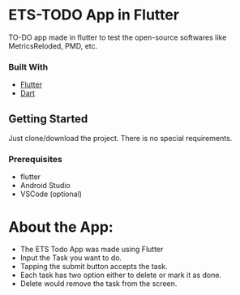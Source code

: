 # ETS-TODO App in Flutter

TO-DO app made in flutter to test the open-source softwares like MetricsReloded, PMD, etc.

### Built With

* [Flutter](https://flutter.dev)
* [Dart](https://dart.dev/)

<!-- GETTING STARTED -->
## Getting Started

Just clone/download the project. There is no special requirements.

### Prerequisites


* flutter
* Android Studio
* VSCode (optional)

# About the App: 
- The ETS Todo App was made using Flutter
- Input the Task you want to do.
- Tapping the submit button accepts the task.
- Each task has two option either to delete or mark it as done.
- Delete would remove the task from the screen.

